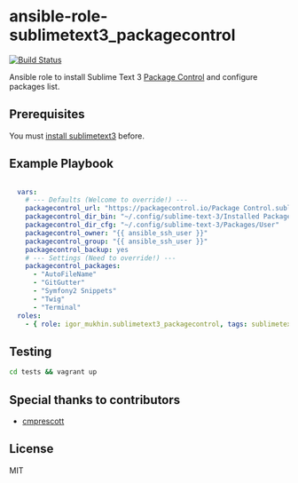 # ansible-role-sublimetext3_packagecontrol
[![Build Status](https://travis-ci.org/cmprescott/ansible-role-sublimetext3_packagecontrol.svg?branch=feature/IntegrationTest)](https://travis-ci.org/cmprescott/ansible-role-sublimetext3_packagecontrol)

Ansible role to install Sublime Text 3 [Package Control](https://packagecontrol.io/) and configure packages list.

## Prerequisites

You must [install sublimetext3](https://galaxy.ansible.com/list#/roles/3070) before.

## Example Playbook

```yml

  vars:
    # --- Defaults (Welcome to override!) ---
    packagecontrol_url: "https://packagecontrol.io/Package Control.sublime-package"
    packagecontrol_dir_bin: "~/.config/sublime-text-3/Installed Packages"
    packagecontrol_dir_cfg: "~/.config/sublime-text-3/Packages/User"
    packagecontrol_owner: "{{ ansible_ssh_user }}"
    packagecontrol_group: "{{ ansible_ssh_user }}"
    packagecontrol_backup: yes
    # --- Settings (Need to override!) ---
    packagecontrol_packages:
      - "AutoFileName"
      - "GitGutter"
      - "Symfony2 Snippets"
      - "Twig"
      - "Terminal"
  roles:
    - { role: igor_mukhin.sublimetext3_packagecontrol, tags: sublimetext3 }

```

## Testing

```bash
cd tests && vagrant up
```

## Special thanks to contributors

* [cmprescott](https://github.com/cmprescott)

## License

MIT
